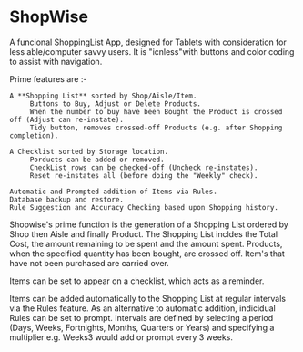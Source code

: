 # ShopWise

A funcional ShoppingList App, designed for Tablets with consideration for less able/computer savvy users. 
It is "icnless"with buttons and color coding to assist with navigation.

Prime features are :-

    A **Shopping List** sorted by Shop/Aisle/Item.
         Buttons to Buy, Adjust or Delete Products.
         When the number to buy have been Bought the Product is crossed off (Adjust can re-instate).
         Tidy button, removes crossed-off Products (e.g. after Shopping completion).
         
    A Checklist sorted by Storage location.
         Porducts can be added or removed.
         CheckList rows can be checked-off (Uncheck re-instates).
         Reset re-instates all (before doing the "Weekly" check).
         
    Automatic and Prompted addition of Items via Rules.
    Database backup and restore.
    Rule Suggestion and Accuracy Checking based upon Shopping history.
    
Shopwise's prime function is the generation of a Shopping List ordered by Shop then Aisle and finally Product.
The Shopping List incldes the Total Cost, the amount remaining to be spent and the amount spent.
Products, when the specified quantity has been bought, are crossed off.
Item's that have not been purchased are carried over.

Items can be set to appear on a checklist, which acts as a reminder.

Items can be added automatically to the Shopping List at regular intervals via the Rules feature.
As an alternative to automatic addition, indicidual Rules can be set to prompt.
Intervals are defined by selecting a period (Days, Weeks, Fortnights, Months, Quarters or Years) and
specifying a multiplier e.g. Weeks3 would add or prompt every 3 weeks.
